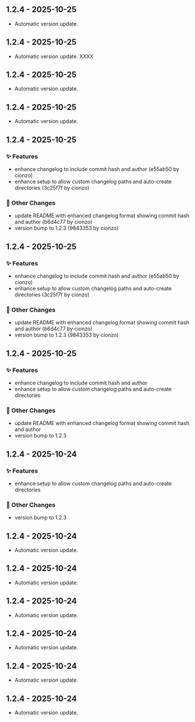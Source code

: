
## 1.2.4 - 2025-10-25

- Automatic version update.

## 1.2.4 - 2025-10-25

- Automatic version update.
XXXX


## 1.2.4 - 2025-10-25

- Automatic version update.

## 1.2.4 - 2025-10-25

- Automatic version update.

## 1.2.4 - 2025-10-25

### ✨ Features
- enhance changelog to include commit hash and author (e55ab50 by cionzo)
- enhance setup to allow custom changelog paths and auto-create directories (3c25f7f by cionzo)

### 📝 Other Changes
- update README with enhanced changelog format showing commit hash and author (b6d4c77 by cionzo)
- version bump to 1.2.3 (9843353 by cionzo)


## 1.2.4 - 2025-10-25

### ✨ Features
- enhance changelog to include commit hash and author (e55ab50 by cionzo)
- enhance setup to allow custom changelog paths and auto-create directories (3c25f7f by cionzo)

### 📝 Other Changes
- update README with enhanced changelog format showing commit hash and author (b6d4c77 by cionzo)
- version bump to 1.2.3 (9843353 by cionzo)


## 1.2.4 - 2025-10-25

### ✨ Features
- enhance changelog to include commit hash and author
- enhance setup to allow custom changelog paths and auto-create directories

### 📝 Other Changes
- update README with enhanced changelog format showing commit hash and author
- version bump to 1.2.3


## 1.2.4 - 2025-10-24

### ✨ Features
- enhance setup to allow custom changelog paths and auto-create directories

### 📝 Other Changes
- version bump to 1.2.3


## 1.2.4 - 2025-10-24

- Automatic version update.

## 1.2.4 - 2025-10-24

- Automatic version update.

## 1.2.4 - 2025-10-24

- Automatic version update.

## 1.2.4 - 2025-10-24

- Automatic version update.

## 1.2.4 - 2025-10-24

- Automatic version update.

## 1.2.4 - 2025-10-24

- Automatic version update.
